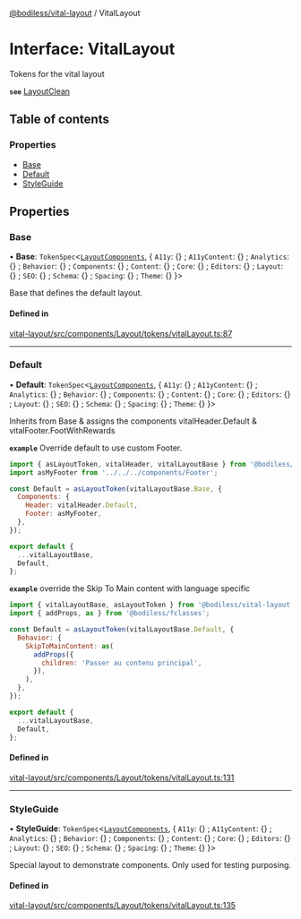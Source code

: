 [@bodiless/vital-layout](../README.md) / VitalLayout

# Interface: VitalLayout

Tokens for the vital layout

**`see`** [LayoutClean](../README.md#layoutclean)

## Table of contents

### Properties

- [Base](VitalLayout.md#base)
- [Default](VitalLayout.md#default)
- [StyleGuide](VitalLayout.md#styleguide)

## Properties

### Base

• **Base**: `TokenSpec`<[`LayoutComponents`](LayoutComponents.md), { `A11y`: {} ; `A11yContent`: {} ; `Analytics`: {} ; `Behavior`: {} ; `Components`: {} ; `Content`: {} ; `Core`: {} ; `Editors`: {} ; `Layout`: {} ; `SEO`: {} ; `Schema`: {} ; `Spacing`: {} ; `Theme`: {}  }\>

Base that defines the default layout.

#### Defined in

[vital-layout/src/components/Layout/tokens/vitalLayout.ts:87](https://github.com/marcopagliarulo/Bodiless-JS/blob/55d1dcf9/packages/vital-layout/src/components/Layout/tokens/vitalLayout.ts#L87)

___

### Default

• **Default**: `TokenSpec`<[`LayoutComponents`](LayoutComponents.md), { `A11y`: {} ; `A11yContent`: {} ; `Analytics`: {} ; `Behavior`: {} ; `Components`: {} ; `Content`: {} ; `Core`: {} ; `Editors`: {} ; `Layout`: {} ; `SEO`: {} ; `Schema`: {} ; `Spacing`: {} ; `Theme`: {}  }\>

Inherits from Base & assigns the components vitalHeader.Default & vitalFooter.FootWithRewards

**`example`** Override default to use custom Footer.
```js
import { asLayoutToken, vitalHeader, vitalLayoutBase } from '@bodiless/vital-layout';
import asMyFooter from '../../../components/Footer';

const Default = asLayoutToken(vitalLayoutBase.Base, {
  Components: {
    Header: vitalHeader.Default,
    Footer: asMyFooter,
  },
});

export default {
  ...vitalLayoutBase,
  Default,
};
```

**`example`** override the Skip To Main content with language specific
```js
import { vitalLayoutBase, asLayoutToken } from '@bodiless/vital-layout';
import { addProps, as } from '@bodiless/fclasses';

const Default = asLayoutToken(vitalLayoutBase.Default, {
  Behavior: {
    SkipToMainContent: as(
      addProps({
        children: 'Passer au contenu principal',
      }),
    ),
  },
});

export default {
  ...vitalLayoutBase,
  Default,
};
```

#### Defined in

[vital-layout/src/components/Layout/tokens/vitalLayout.ts:131](https://github.com/marcopagliarulo/Bodiless-JS/blob/55d1dcf9/packages/vital-layout/src/components/Layout/tokens/vitalLayout.ts#L131)

___

### StyleGuide

• **StyleGuide**: `TokenSpec`<[`LayoutComponents`](LayoutComponents.md), { `A11y`: {} ; `A11yContent`: {} ; `Analytics`: {} ; `Behavior`: {} ; `Components`: {} ; `Content`: {} ; `Core`: {} ; `Editors`: {} ; `Layout`: {} ; `SEO`: {} ; `Schema`: {} ; `Spacing`: {} ; `Theme`: {}  }\>

Special layout to demonstrate components.  Only used for testing purposing.

#### Defined in

[vital-layout/src/components/Layout/tokens/vitalLayout.ts:135](https://github.com/marcopagliarulo/Bodiless-JS/blob/55d1dcf9/packages/vital-layout/src/components/Layout/tokens/vitalLayout.ts#L135)
